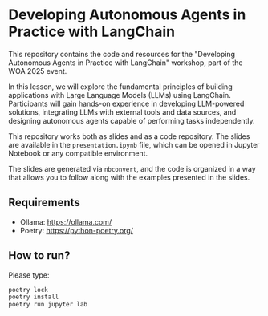 # Developing Autonomous Agents in Practice with LangChain

This repository contains the code and resources for the "Developing Autonomous Agents in Practice with LangChain" workshop, part of the WOA 2025 event. 

In this lesson, we will explore the fundamental principles of building applications with Large Language Models (LLMs) using LangChain. Participants will gain hands-on experience in developing LLM-powered solutions, integrating LLMs with external tools and data sources, and designing autonomous agents capable of performing tasks independently.

This repository works both as slides and as a code repository. The slides are available in the `presentation.ipynb` file, which can be opened in Jupyter Notebook or any compatible environment. 

The slides are generated via `nbconvert`, and the code is organized in a way that allows you to follow along with the examples presented in the slides.

## Requirements
- Ollama: https://ollama.com/
- Poetry: https://python-poetry.org/
## How to run?
Please type:
```bash
poetry lock
poetry install
poetry run jupyter lab
```